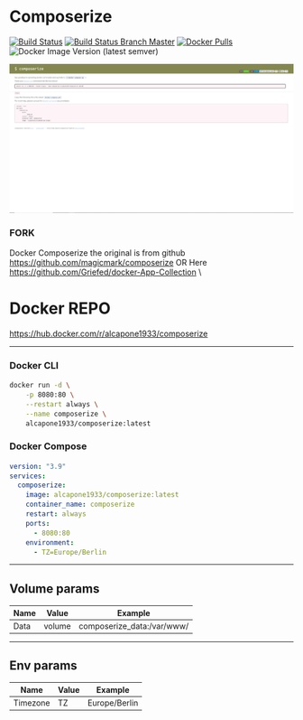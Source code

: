 # Composerize
[![Build Status](https://shields.cosanostra-cloud.de/drone/build/alcapone1933/docker-composerize?logo=drone&server=https%3A%2F%2Fdrone.docker-for-life.de)](https://drone.docker-for-life.de/alcapone1933/docker-composerize)
[![Build Status Branch Master](https://shields.cosanostra-cloud.de/drone/build/alcapone1933/docker-composerize/master?logo=drone&label=build%20%5Bbranch%20master%5D&server=https%3A%2F%2Fdrone.docker-for-life.de)](https://drone.docker-for-life.de/alcapone1933/docker-composerize/branches)
[![Docker Pulls](https://shields.cosanostra-cloud.de/docker/pulls/alcapone1933/composerize?logo=docker&logoColor=blue)](https://hub.docker.com/r/alcapone1933/composerize/tags)
![Docker Image Version (latest semver)](https://shields.cosanostra-cloud.de/docker/v/alcapone1933/composerize?sort=semver&logo=docker&logoColor=blue&label=dockerhub%20version)

[![Composerize](/img/docker-composerize.png)](https://www.composerize.com/)
### FORK
Docker Composerize the original is from github \
https://github.com/magicmark/composerize OR Here https://github.com/Griefed/docker-App-Collection \
#  Docker REPO
https://hub.docker.com/r/alcapone1933/composerize
* * *
### Docker CLI

```bash
docker run -d \
    -p 8080:80 \
    --restart always \
    --name composerize \
    alcapone1933/composerize:latest

```

### Docker Compose

```yaml
version: "3.9"
services:
  composerize:
    image: alcapone1933/composerize:latest
    container_name: composerize
    restart: always
    ports:
      - 8080:80
    environment:
      - TZ=Europe/Berlin
```

* * *

## Volume params

| Name    | Value   | Example                    |
|---------|---------|----------------------------|
|  Data   | volume  | composerize_data:/var/www/ |

* * *

## Env params


| Name          | Value     | Example                        |
|---------------|-----------|--------------------------------|
| Timezone      | TZ        | Europe/Berlin                  |


